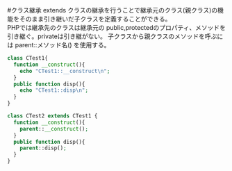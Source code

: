 #クラス継承 extends
クラスの継承を行うことで継承元のクラス(親クラス)の機能をそのまま引き継いだ子クラスを定義することができる。  
PHPでは継承先のクラスは継承元の public,protectedのプロパティ、メソッドを引き継ぐ。privateは引き継がない。
  子クラスから親クラスのメソッドを呼ぶには parent::メソッド名() を使用する。

```php
class CTest1{
  function __construct(){
    echo "CTest1::__construct\n";
  }
  public function disp(){
    echo "CTest1::disp\n";
  }
}

class CTest2 extends CTest1 {
  function __construct(){
    parent::__construct();
  }
  public function disp(){
    parent::disp();
  }
}
```
